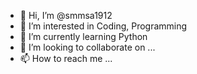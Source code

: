 - 👋 Hi, I’m @smmsa1912
- 👀 I’m interested in Coding, Programming 
- 🌱 I’m currently learning Python
- 💞️ I’m looking to collaborate on ...
- 📫 How to reach me ...

<!---
smmsa1912/smmsa1912 is a ✨ special ✨ repository because its `README.md` (this file) appears on your GitHub profile.
You can click the Preview link to take a look at your changes.
--->
